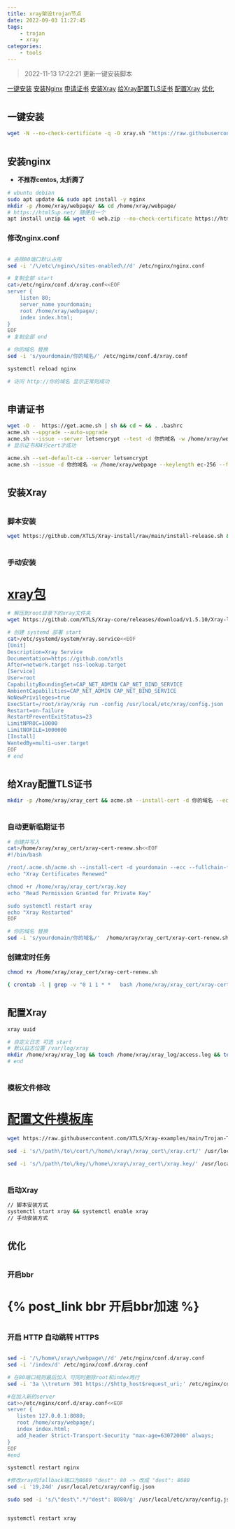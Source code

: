 ```yaml
---
title: xray架设trojan节点
date: 2022-09-03 11:27:45
tags:
    - trojan
    - xray
categories: 
    - tools
---
```


> 2022-11-13 17:22:21 更新一键安装脚本

[一键安装](#script)
[安装Nginx](#nginx)
[申请证书](#tls)
[安装Xray](#install)
[给Xray配置TLS证书](#usetls)
[配置Xray](#configurate)
[优化](#optimization)

# <h2 id="script">一键安装</h2>

```bash
wget -N --no-check-certificate -q -O xray.sh "https://raw.githubusercontent.com/uerax/xray-script/master/xray.sh" && chmod +x xray.sh && bash xray.sh
```

# <h2 id="nginx">安装nginx</h2>

* __不推荐centos, 太折腾了__

``` bash
# ubuntu debian
sudo apt update && sudo apt install -y nginx 
mkdir -p /home/xray/webpage/ && cd /home/xray/webpage/
# https://html5up.net/ 随便找一个
apt install unzip && wget -O web.zip --no-check-certificate https://html5up.net/phantom/download && unzip web.zip && rm web.zip
```
 
<h3>修改nginx.conf</h3>

``` bash

# 去除80端口默认占用
sed -i '/\/etc\/nginx\/sites-enabled\//d' /etc/nginx/nginx.conf

# 复制全部 start
cat>/etc/nginx/conf.d/xray.conf<<EOF
server {
	listen 80;
	server_name yourdomain;
	root /home/xray/webpage/;
	index index.html;
}
EOF
# 复制全部 end

# 你的域名 替换
sed -i 's/yourdomain/你的域名/' /etc/nginx/conf.d/xray.conf

systemctl reload nginx

# 访问 http://你的域名 显示正常则成功
```

# <h2 id="tls">申请证书</h2>

``` bash
wget -O -  https://get.acme.sh | sh && cd ~ && . .bashrc
acme.sh --upgrade --auto-upgrade
acme.sh --issue --server letsencrypt --test -d 你的域名 -w /home/xray/webpage --keylength ec-256
# 显示证书和4行cert才成功

acme.sh --set-default-ca --server letsencrypt
acme.sh --issue -d 你的域名 -w /home/xray/webpage --keylength ec-256 --force

```

# <h2 id="install">安装Xray</h2>

# <h3>脚本安装</h3>
``` bash
wget https://github.com/XTLS/Xray-install/raw/main/install-release.sh && bash install-release.sh && rm install-release.sh

```

# <h3>手动安装</h3>

# [xray包](https://p4gefau1t.github.io/trojan-go/basic/full-config/)

``` bash
# 解压到root目录下的xray文件夹 
wget https://github.com/XTLS/Xray-core/releases/download/v1.5.10/Xray-linux-64.zip -O xray.zip && unzip xray.zip -d /root/xray/ && rm xray.zip

# 创建 systemd 部署 start
cat>/etc/systemd/system/xray.service<<EOF
[Unit]
Description=Xray Service
Documentation=https://github.com/xtls
After=network.target nss-lookup.target
[Service]
User=root
CapabilityBoundingSet=CAP_NET_ADMIN CAP_NET_BIND_SERVICE
AmbientCapabilities=CAP_NET_ADMIN CAP_NET_BIND_SERVICE
NoNewPrivileges=true
ExecStart=/root/xray/xray run -config /usr/local/etc/xray/config.json
Restart=on-failure
RestartPreventExitStatus=23
LimitNPROC=10000
LimitNOFILE=1000000
[Install]
WantedBy=multi-user.target
EOF
# end
```

# <h2 id="usetls">给Xray配置TLS证书</h2>

``` bash
mkdir -p /home/xray/xray_cert && acme.sh --install-cert -d 你的域名 --ecc --fullchain-file /home/xray/xray_cert/xray.crt --key-file /home/xray/xray_cert/xray.key && chmod +r /home/xray/xray_cert/xray.key
```

# <h3>自动更新临期证书</h3>

``` bash
# 创建并写入
cat>/home/xray/xray_cert/xray-cert-renew.sh<<EOF
#!/bin/bash

/root/.acme.sh/acme.sh --install-cert -d yourdomain --ecc --fullchain-file /home/xray/xray_cert/xray.crt --key-file /home/xray/xray_cert/xray.key
echo "Xray Certificates Renewed"

chmod +r /home/xray/xray_cert/xray.key
echo "Read Permission Granted for Private Key"

sudo systemctl restart xray
echo "Xray Restarted"
EOF

# 你的域名 替换
sed -i 's/yourdomain/你的域名/'  /home/xray/xray_cert/xray-cert-renew.sh
```

<h3>创建定时任务</h3>

``` bash
chmod +x /home/xray/xray_cert/xray-cert-renew.sh

( crontab -l | grep -v "0 1 1 * *   bash /home/xray/xray_cert/xray-cert-renew.sh"; echo "0 1 1 * *   bash /home/xray/xray_cert/xray-cert-renew.sh" ) | crontab -
```

# <h2 id="configurate">配置Xray</h2>

``` bash
xray uuid

# 自定义日志 可选 start
# 默认日志位置 /var/log/xray
mkdir /home/xray/xray_log && touch /home/xray/xray_log/access.log && touch /home/xray/xray_log/error.log && chmod a+w /home/xray/xray_log/*.log
# end
```

# <h3>模板文件修改</h3>

# [配置文件模板库](https://github.com/XTLS/Xray-examples)

``` bash
wget https://raw.githubusercontent.com/XTLS/Xray-examples/main/Trojan-TCP-XTLS/config_server.json -O /usr/local/etc/xray/config.json

sed -i 's/\/path\/to\/cert/\/home\/xray\/xray_cert\/xray.crt/' /usr/local/etc/xray/config.json

sed -i 's/\/path\/to\/key/\/home\/xray\/xray_cert\/xray.key/' /usr/local/etc/xray/config.json

```
# <h3>启动Xray</h3>

``` bash
// 脚本安装方式
systemctl start xray && systemctl enable xray
// 手动安装方式

```

# <h2 id="optimization">优化</h2>

# <h3>开启bbr</h3>

# {% post_link bbr 开启bbr加速 %}

# <h3>开启 HTTP 自动跳转 HTTPS</h3>

``` bash

sed -i '/\/home\/xray\/webpage\//d' /etc/nginx/conf.d/xray.conf
sed -i '/index/d' /etc/nginx/conf.d/xray.conf

# 在80端口规则最后加入 可同时删除root和index两行
sed -i '3a \\treturn 301 https://$http_host$request_uri;' /etc/nginx/conf.d/xray.conf

#在加入新的server
cat>>/etc/nginx/conf.d/xray.conf<<EOF
server {
   listen 127.0.0.1:8080;
   root /home/xray/webpage/;
   index index.html;
   add_header Strict-Transport-Security "max-age=63072000" always;
}
EOF
#end

systemctl restart nginx

#修改xray的fallback端口为8080 "dest": 80 -> 改成 "dest": 8080
sed -i '19,24d' /usr/local/etc/xray/config.json

sudo sed -i 's/\"dest\".*/"dest": 8080/g' /usr/local/etc/xray/config.json


systemctl restart xray
```
